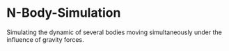 # N-Body-Simulation
 Simulating the dynamic of several bodies moving simultaneously under the influence of gravity forces.
